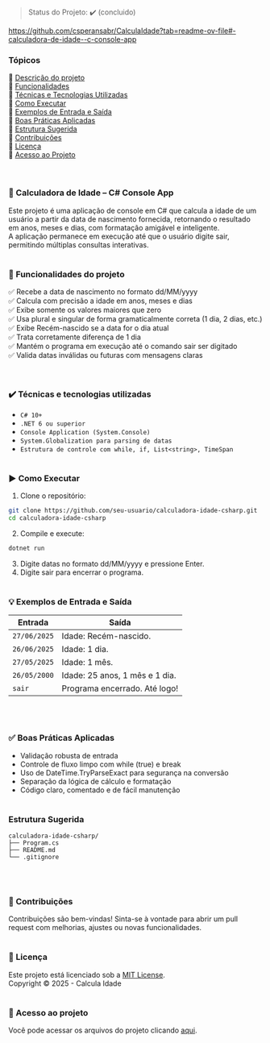 > Status do Projeto: :heavy_check_mark: (concluido)

https://github.com/csperansabr/CalculaIdade?tab=readme-ov-file#-calculadora-de-idade--c-console-app

### Tópicos 
:small_blue_diamond: [Descrição do projeto](#-calculadora-de-idade--c-console-app)<br>
:small_blue_diamond: [Funcionalidades](#-funcionalidades-do-projeto)<br>
:small_blue_diamond: [Técnicas e Tecnologias Utilizadas](#%EF%B8%8F-t%C3%A9cnicas-e-tecnologias-utilizadas)<br>
:small_blue_diamond: [Como Executar](#%EF%B8%8F-como-executar)<br>
:small_blue_diamond: [Exemplos de Entrada e Saída](#-exemplos-de-entrada-e-sa%C3%ADda)<br>
:small_blue_diamond: [Boas Práticas Aplicadas](#-boas-pr%C3%A1ticas-aplicadas)<br>
:small_blue_diamond: [Estrutura Sugerida](#estrutura-sugerida)<br>
:small_blue_diamond: [Contribuições](#-contribui%C3%A7%C3%B5es)<br>
:small_blue_diamond: [Licença](#-licen%C3%A7a)<br>
:small_blue_diamond: [Acesso ao Projeto](#-acesso-ao-projeto)<br><br><br>

### 🧠 Calculadora de Idade – C# Console App
Este projeto é uma aplicação de console em C# que calcula a idade de um usuário a partir da data de nascimento fornecida, retornando o resultado em anos, meses e dias, com formatação amigável e inteligente.<br> 
A aplicação permanece em execução até que o usuário digite sair, permitindo múltiplas consultas interativas.
<br><br>
### 🔨 Funcionalidades do projeto
✅ Recebe a data de nascimento no formato dd/MM/yyyy<br>
✅ Calcula com precisão a idade em anos, meses e dias<br>
✅ Exibe somente os valores maiores que zero<br>
✅ Usa plural e singular de forma gramaticalmente correta (1 dia, 2 dias, etc.)<br>
✅ Exibe Recém-nascido se a data for o dia atual<br>
✅ Trata corretamente diferença de 1 dia<br>
✅ Mantém o programa em execução até o comando sair ser digitado<br>
✅ Valida datas inválidas ou futuras com mensagens claras<br>
<br><br>
### ✔️ Técnicas e tecnologias utilizadas
- ``C# 10+``
- ``.NET 6 ou superior``
- ``Console Application (System.Console)``
- ``System.Globalization para parsing de datas``
- ``Estrutura de controle com while, if, List<string>, TimeSpan``
<br><br>
### ▶️ Como Executar
1. Clone o repositório:
```bash
git clone https://github.com/seu-usuario/calculadora-idade-csharp.git
cd calculadora-idade-csharp
```
2. Compile e execute:
```bash
dotnet run
```
3. Digite datas no formato dd/MM/yyyy e pressione Enter.<br>
4. Digite sair para encerrar o programa.
<br><br>
### 💡 Exemplos de Entrada e Saída
| Entrada      | Saída                          |
| ------------ | ------------------------------ |
| `27/06/2025` | Idade: Recém-nascido.          |
| `26/06/2025` | Idade: 1 dia.                  |
| `27/05/2025` | Idade: 1 mês.                  |
| `26/05/2000` | Idade: 25 anos, 1 mês e 1 dia. |
| `sair`       | Programa encerrado. Até logo!  |

<br><br> 
### ✅ Boas Práticas Aplicadas
- Validação robusta de entrada
- Controle de fluxo limpo com while (true) e break
- Uso de DateTime.TryParseExact para segurança na conversão
- Separação da lógica de cálculo e formatação
- Código claro, comentado e de fácil manutenção
<br><br>
###  Estrutura Sugerida
```
calculadora-idade-csharp/
├── Program.cs
├── README.md
└── .gitignore
```
<br><br>
### 🤝 Contribuições
Contribuições são bem-vindas! Sinta-se à vontade para abrir um pull request com melhorias, ajustes ou novas funcionalidades.
<br><br>
### 📄 Licença
Este projeto está licenciado sob a [MIT License]().<br>
Copyright :copyright: 2025 - Calcula Idade
<br><br>
### 📁 Acesso ao projeto
Você pode acessar os arquivos do projeto clicando [aqui](https://github.com/csperansabr/CalculaIdade/tree/master/src).
